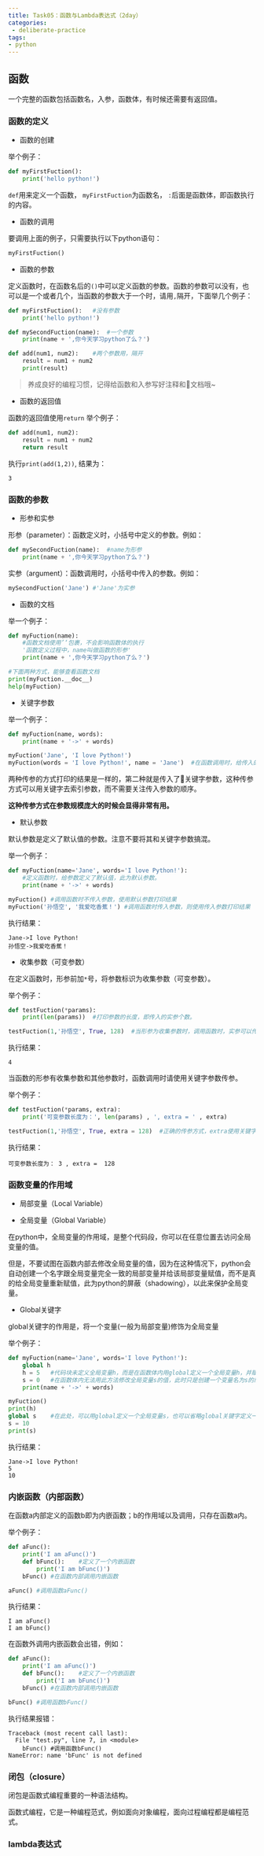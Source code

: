 ```yaml
---
title: Task05：函数与Lambda表达式（2day）
categories:
 - deliberate-practice
tags:
- python
---
```

## 函数
一个完整的函数包括函数名，入参，函数体，有时候还需要有返回值。

### 函数的定义
-  函数的创建

举个例子：
```python
def myFirstFuction():
    print('hello python!')
```
`def`用来定义一个函数， `myFirstFuction`为函数名， `:`后面是函数体，即函数执行的内容。

- 函数的调用

要调用上面的例子，只需要执行以下python语句：
```python
myFirstFuction()
```

- 函数的参数

定义函数时，在函数名后的`()`中可以定义函数的参数。函数的参数可以没有，也可以是一个或者几个，当函数的参数大于一个时，请用`,`隔开，下面举几个例子：
```python
def myFirstFuction():   #没有参数
    print('hello python!')

def mySecondFuction(name):  #一个参数
    print(name + ',你今天学习python了么？')

def add(num1, num2):    #两个参数用，隔开
    result = num1 + num2
    print(result)
```
>养成良好的编程习惯，记得给函数和入参写好注释和文档哦~

- 函数的返回值

函数的返回值使用`return`
举个例子：
```python
def add(num1, num2):
    result = num1 + num2
    return result
```
执行`print(add(1,2))`,
结果为：
```
3
```

### 函数的参数
- 形参和实参

形参（parameter）：函数定义时，小括号中定义的参数。例如：
```python
def mySecondFuction(name):  #name为形参
    print(name + ',你今天学习python了么？')
```

实参（argument）：函数调用时，小括号中传入的参数。例如：
```python
mySecondFuction('Jane') #'Jane'为实参
```

- 函数的文档

举一个例子：
```python
def myFuction(name):
    #函数文档使用’‘包裹，不会影响函数体的执行
    '函数定义过程中，name叫做函数的形参'
    print(name + ',你今天学习python了么？')

#下面两种方式，能够查看函数文档
print(myFuction.__doc__)
help(myFuction)
```

- 关键字参数

举一个例子：
```python
def myFuction(name, words):
    print(name + '->' + words)

myFuction('Jane', 'I love Python!')
myFuction(words = 'I love Python!', name = 'Jane')  #在函数调用时，给传入的参数定义关键字，此为关键字参数。
```
两种传参的方式打印的结果是一样的，第二种就是传入了关键字参数，这种传参方式可以用关键字去索引参数，而不需要关注传入参数的顺序。

**这种传参方式在参数规模庞大的时候会显得非常有用。**

- 默认参数

默认参数是定义了默认值的参数。注意不要将其和关键字参数搞混。

举一个例子：
```python
def myFuction(name='Jane', words='I love Python!'): 
    #定义函数时，给参数定义了默认值，此为默认参数。
    print(name + '->' + words)

myFuction() #调用函数时不传入参数，使用默认参数打印结果
myFuction('孙悟空', '我爱吃香蕉！') #调用函数时传入参数，则使用传入参数打印结果
```
执行结果：
```
Jane->I love Python!
孙悟空->我爱吃香蕉！
```

- 收集参数（可变参数）

在定义函数时，形参前加`*`号，将参数标识为收集参数（可变参数）。

举个例子：

```python
def testFuction(*params):
    print(len(params))  #打印参数的长度，即传入的实参个数。

testFuction(1,'孙悟空', True, 128)  #当形参为收集参数时，调用函数时，实参可以传入若干个参数
```
执行结果：
```
4   
```
当函数的形参有收集参数和其他参数时，函数调用时请使用关键字参数传参。

举个例子：
```python
def testFuction(*params, extra):
    print('可变参数长度为：', len(params) , ', extra = ' , extra)

testFuction(1,'孙悟空', True, extra = 128)  #正确的传参方式，extra使用关键字参数传参
```
执行结果：
```
可变参数长度为： 3 , extra =  128
```

### 函数变量的作用域

- 局部变量（Local Variable）

- 全局变量（Global Variable）

在python中，全局变量的作用域，是整个代码段，你可以在任意位置去访问全局变量的值。

但是，不要试图在函数内部去修改全局变量的值，因为在这种情况下，python会自动创建一个名字跟全局变量完全一致的局部变量并给该局部变量赋值，而不是真的给全局变量重新赋值，此为python的屏蔽（shadowing），以此来保护全局变量。

- Global关键字

global关键字的作用是，将一个变量(一般为局部变量)修饰为全局变量

举个例子：
```python
def myFuction(name='Jane', words='I love Python!'):
    global h    
    h = 5   #代码块未定义全局变量h，而是在函数体内用global定义一个全局变量h，并赋值；
    s = 0   #在函数体内无法用此方法修改全局变量s的值，此时只是创建一个变量名为s的局部变量；
    print(name + '->' + words)

myFuction()
print(h)
global s    #在此处，可以用global定义一个全局变量s，也可以省略global关键字定义一个全局变量s；
s = 10
print(s)
```
执行结果：
```
Jane->I love Python!
5
10
```

### 内嵌函数（内部函数）
在函数a内部定义的函数b即为内嵌函数；b的作用域以及调用，只存在函数a内。

举个例子：
```python
def aFunc():
    print('I am aFunc()')
    def bFunc():    #定义了一个内嵌函数
        print('I am bFunc()')
    bFunc() #在函数内部调用内嵌函数

aFunc() #调用函数aFunc()
```
执行结果：
```
I am aFunc()
I am bFunc()
```
在函数外调用内嵌函数会出错，例如：
```python
def aFunc():
    print('I am aFunc()')
    def bFunc():    #定义了一个内嵌函数
        print('I am bFunc()')
    bFunc() #在函数内部调用内嵌函数

bFunc() #调用函数bFunc()
```
执行结果报错：
```
Traceback (most recent call last):
  File "test.py", line 7, in <module>
    bFunc() #调用函数bFunc()
NameError: name 'bFunc' is not defined
```

### 闭包（closure）
闭包是函数式编程重要的一种语法结构。

函数式编程，它是一种编程范式，例如面向对象编程，面向过程编程都是编程范式。

### lambda表达式